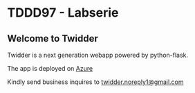 # TDDD97 - Labserie



## Welcome to Twidder

Twidder is a next generation webapp powered by python-flask.

The app is deployed on [Azure](https://twidder.azurewebsites.net/) 

Kindly send business inquires to twidder.noreply1@gmail.com
